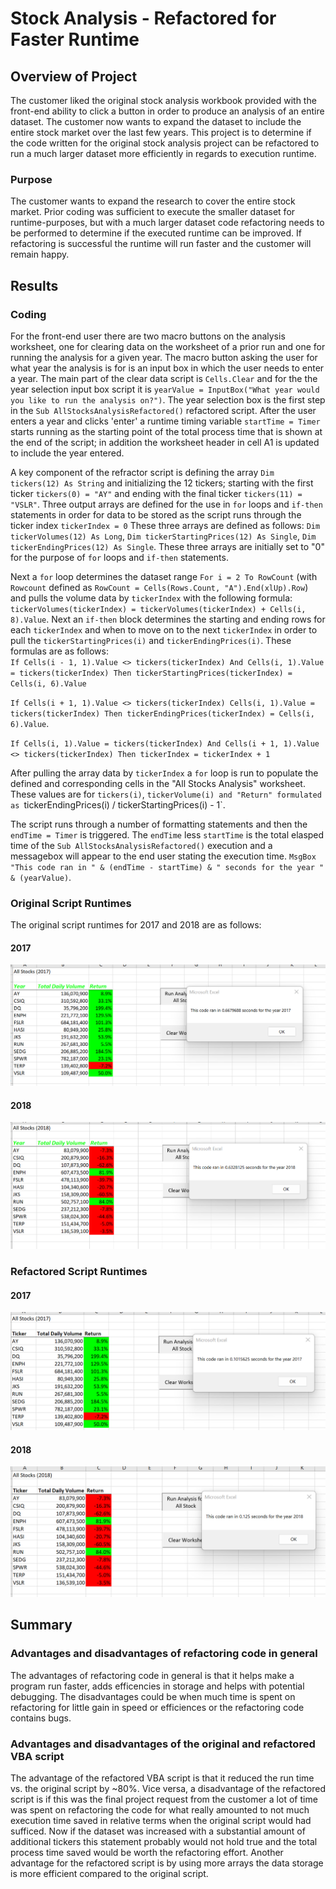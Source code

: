 # Stock Analysis - Refactored for Faster Runtime

## Overview of Project
The customer liked the original stock analysis workbook provided with the front-end ability to click a button in order to produce an analysis of an entire dataset. 
The customer now wants to expand the dataset to include the entire stock market over the last few years.  This project is to determine if the code written for the
original stock analysis project can be refactored to run a much larger dataset more efficiently in regards to execution runtime. 

### Purpose
The customer wants to expand the research to cover the entire stock market.  Prior coding was sufficient to execute the smaller dataset for runtime-purposes, but
with a much larger dataset code refactoring needs to be performed to determine if the executed runtime can be improved.  If refactoring is successful the runtime will run faster and the customer will remain happy. 

## Results

### Coding
For the front-end user there are two macro buttons on the analysis worksheet, one for clearing data on the worksheet of a prior run and one for running the analysis for a given year.  The macro button asking the user for what year the analysis is for is an input box in which the user needs to enter a year.  The main part of the clear data script is `Cells.Clear` and for the the year selection input box script it is `yearValue = InputBox("What year would you like to run the analysis on?")`.  The year selection box is the first step in the `Sub AllStocksAnalysisRefactored()` refactored script.  After the user enters a year and clicks 'enter' a runtime timing variable `startTime = Timer` starts running as the starting point of the total process time that is shown at the end of the script; in addition the worksheet header in cell A1 is updated to include the year entered. 

A key component of the refractor script is defining the array `Dim tickers(12) As String` and initializing the 12 tickers; starting with the first ticker `tickers(0) = "AY"` and ending with the final ticker `tickers(11) = "VSLR"`.  Three output arrays are defined for the use in `for` loops and `if-then` statements in order for data to be stored as the script runs through the ticker index `tickerIndex = 0`  These three arrays are defined as follows:  `Dim tickerVolumes(12) As Long`, `Dim tickerStartingPrices(12) As Single`, `Dim tickerEndingPrices(12) As Single`.  These three arrays are initially set to "0" for the purpose of `for` loops and `if-then` statements.  

Next a `for` loop determines the dataset range `For i = 2 To RowCount` (with `Rowcount` defined as `RowCount = Cells(Rows.Count, "A").End(xlUp).Row`) and pulls the volume data by `tickerIndex` with the following formula:  `tickerVolumes(tickerIndex) = tickerVolumes(tickerIndex) + Cells(i, 8).Value`.  Next an `if-then` block determines the starting and ending rows for each `tickerIndex` and when to move on to the next `tickerIndex` in order to pull the `tickerStartingPrices(i)` and `tickerEndingPrices(i)`.  These formulas are as follows:  
`If Cells(i - 1, 1).Value <> tickers(tickerIndex) And Cells(i, 1).Value = tickers(tickerIndex) Then tickerStartingPrices(tickerIndex) = Cells(i, 6).Value` 

`If Cells(i + 1, 1).Value <> tickers(tickerIndex) Cells(i, 1).Value = tickers(tickerIndex) Then tickerEndingPrices(tickerIndex) = Cells(i, 6).Value`.

`If Cells(i, 1).Value = tickers(tickerIndex) And Cells(i + 1, 1).Value <> tickers(tickerIndex) Then tickerIndex = tickerIndex + 1`

After pulling the array data by `tickerIndex` a `for` loop is run to populate the defined and corresponding cells in the "All Stocks Analysis" worksheet. These values are for `tickers(i)`, `tickerVolume(i) and "Return" formulated as `tickerEndingPrices(i) / tickerStartingPrices(i) - 1`.

The script runs through a number of formatting statements and then the `endTime = Timer` is triggered.  The `endTime` less `startTime` is the total elasped time of the `Sub AllStocksAnalysisRefactored()` execution and a messagebox will appear to the end user stating the execution time.  `MsgBox "This code ran in " & (endTime - startTime) & " seconds for the year " & (yearValue)`.

### Original Script Runtimes
The original script runtimes for 2017 and 2018 are as follows:

#### 2017
![2017 Stocks - Original Script](https://raw.githubusercontent.com/JBro-Birds/stock-analysis/master/Resources/VBA_Challenge_2017_OriginalScript.png)

#### 2018
![2018 Stocks - Original Script](https://raw.githubusercontent.com/JBro-Birds/stock-analysis/master/Resources/VBA_Challenge_2018_OriginalScript.png)






### Refactored Script Runtimes

#### 2017
![2017 Stocks - Refactored Script](https://raw.githubusercontent.com/JBro-Birds/stock-analysis/master/Resources/VBA_Challenge_2017_RefactoredScript.png)

#### 2018
![2018 Stocks - Refactored Script](https://raw.githubusercontent.com/JBro-Birds/stock-analysis/master/Resources/VBA_Challenge_2018_RefactoredScript.png)


## Summary

### Advantages and disadvantages of refactoring code in general
The advantages of refactoring code in general is that it helps make a program run faster, adds efficencies in storage and helps with potential debugging.  The disadvantages could be when much time is spent on refactoring for little gain in speed or efficiences or the refactoring code contains bugs.


### Advantages and disadvantages of the original and refactored VBA script
The advantage of the refactored VBA script is that it reduced the run time vs. the original script by ~80%.  Vice versa, a disadvantage of the refactored script is if this was the final project request from the customer a lot of time was spent on refactoring the code for what really amounted to not much execution time saved in relative terms when the original script would had sufficed.  Now if the dataset was increased with a substantial amount of additional tickers this statement probably would not hold true and the total process time saved would be worth the refactoring effort.  Another advantage for the refactored script is by using more arrays the data storage is more efficient compared to the original script.
